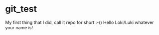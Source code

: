 # git_test
My first thing that I did, call it repo for short :-()
Hello Loki/Luki whatever your name is!
